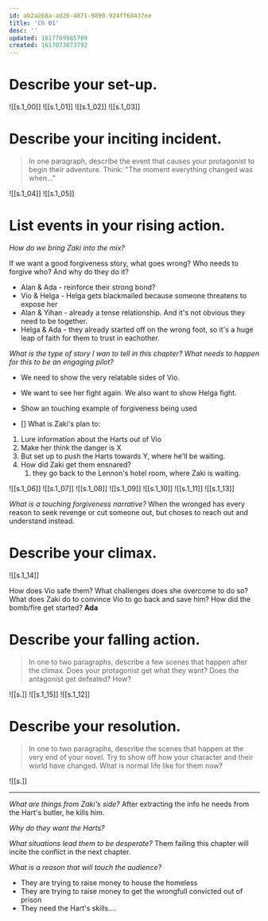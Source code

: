 ```yaml
---
id: ab2a268a-ad26-4871-9890-924ff68437ee
title: 'Ch 01'
desc: ''
updated: 1617769985789
created: 1617073073792
---
```

# Describe your set-up.

![[s.1_00]]
![[s.1_01]]
![[s.1_02]]
![[s.1_03]]

# Describe your inciting incident.
> In one paragraph, describe the event that causes your protagonist to begin their adventure. Think: "The moment everything changed was when..."

![[s.1_04]]
![[s.1_05]]

# List events in your rising action.

*How do we bring Zaki into the mix?*

If we want a good forgiveness story, what goes wrong? Who needs to forgive who? And why do they do it?
- Alan & Ada - reinforce their strong bond?
- Vio & Helga - Helga gets blackmailed because someone threatens to expose her
- Alan & Yihan - already a tense relationship. And it's not obvious they need to be together.
- Helga & Ada - they already started off on the wrong foot, so it's a huge leap of faith for them to trust in eachother.

*What is the type of story I wan to tell in this chapter?*
*What needs to happen for this to be an engaging pilot?*
- We need to show the very relatable sides of Vio.
- We want to see her fight again. We also want to show Helga fight.
- Show an touching example of forgiveness being used

- [] What is Zaki's plan to:
1. Lure information about the Harts out of Vio
2. Make her think the danger is X
3. But set up to push the Harts towards Y, where he'll be waiting.
4. How did Zaki get them ensnared?
   1. they go back to the Lennon's hotel room, where Zaki is waiting.


![[s.1_06]]
![[s.1_07]]
![[s.1_08]]
![[s.1_09]]
![[s.1_10]]
![[s.1_11]]
![[s.1_13]]
  
*What is a touching forgiveness narrative?*
When the wronged has every reason to seek revenge or cut someone out, but choses to reach out and understand instead.

# Describe your climax.

![[s.1_14]]

How does Vio safe them? What challenges does she overcome to do so?
What does Zaki do to convince Vio to go back and save him?
How did the bomb/fire get started? **Ada**


# Describe your falling action.
> In one to two paragraphs, describe a few scenes that happen after the climax. Does your protagonist get what they want? Does the antagonist get defeated? How?

![[s.]]
![[s.1_15]]
![[s.1_12]]


# Describe your resolution.
> In one to two paragraphs, describe the scenes that happen at the very end of your novel. Try to show off how your character and their world have changed. What is normal life like for them now? 

![[s.]]


---

*What are things from Zaki's side?*
After extracting the info he needs from the Hart's butler, he kills him.

*Why do they want the Harts?*

*What situations lead them to be desperate?*
Them failing this chapter will incite the conflict in the next chapter.

*What is a reason that will touch the audience?*
- They are trying to raise money to house the homeless
- They are trying to raise money to get the wrongfull convicted out of prison
- They need the Hart's skills....
